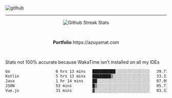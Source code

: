 ![github](https://media.discordapp.net/attachments/881363147364118528/1142610121697021952/background.png?width=1000&height=300)<br>
___
<p align="center">
  <img alt="Github Streak Stats" src="https://streak-stats.demolab.com?user=Azuyamat&theme=transparent&hide_border=true"/>
</p><br>
<p align="center">
      <strong>Portfolio</strong> https://azuyamat.com
</p><br>

Stats not 100% accurate because WakaTime isn't installed on all my IDEs
<!--START_SECTION:waka-->

```txt
Go                    6 hrs 13 mins   ██████████░░░░░░░░░░░░░░░   39.77 %
Kotlin                5 hrs 13 mins   ████████▒░░░░░░░░░░░░░░░░   33.31 %
Java                  1 hr 14 mins    ██░░░░░░░░░░░░░░░░░░░░░░░   07.95 %
JSON                  53 mins         █▒░░░░░░░░░░░░░░░░░░░░░░░   05.71 %
Vue.js                31 mins         ▓░░░░░░░░░░░░░░░░░░░░░░░░   03.33 %
```

<!--END_SECTION:waka-->
